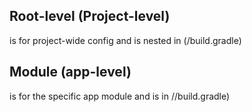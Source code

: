 ## Root-level (Project-level) 
is for project-wide config and is nested in (<project>/build.gradle)

## Module (app-level)
is for the specific app module and is in <project>/<app-module>/build.gradle)

